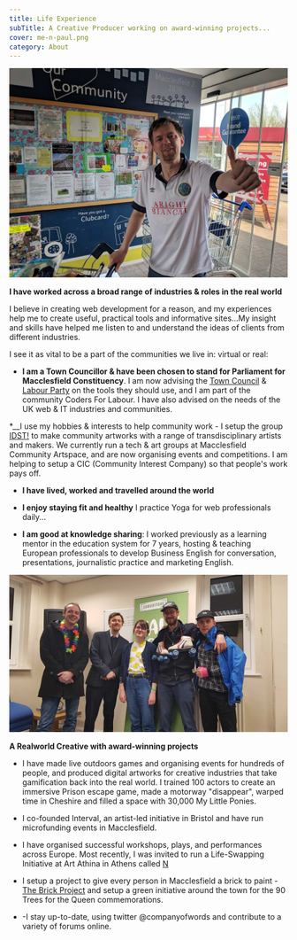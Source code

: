 ```yaml
---
title: Life Experience 
subTitle: A Creative Producer working on award-winning projects...
cover: me-n-paul.png
category: About
---
```


![Part of the community](./community.jpg)

__I have worked across a broad range of industries & roles in the real world__

I believe in creating web development for a reason, and my experiences help me to create useful, practical tools and informative sites...My insight and skills have helped me listen to and understand the ideas of clients from different industries. 

I see it as vital to be a part of the communities we live in: virtual or real:

 * __I am a Town Councillor & have been chosen to stand for Parliament for Macclesfield Constituency__. I am now advising the [Town Council](https://macclesfield-tc.gov.uk) & [Labour Party](https://macclesfieldlabour.uk) on the tools they should use, and I am part of the community Coders For Labour. I have also advised on the needs of the UK web & IT industries and communities. 

 *__I use my hobbies & interests to help community work - I setup the group [IDST!](comedyofarrows.idst.org) to make community artworks with a range of transdisciplinary artists and makers. We currently run a tech & art groups at Macclesfield Community Artspace, and are now organising events and competitions. I am helping to setup a CIC (Community Interest Company) so that people's work pays off.

 * __I have lived, worked and travelled around the world__ 

 * __I enjoy staying fit and healthy__ I practice Yoga for web professionals daily... 

 * __I am good at knowledge sharing__: I worked previously as a learning mentor in the education system for 7 years, hosting & teaching European professionals to develop Business English for conversation, presentations, journalistic practice and marketing English. 

 ![Charity Fundraising](./charity.jpg)

__A Realworld Creative with award-winning projects__ 

 * I have made live outdoors games and organising events for hundreds of people, and produced digital artworks for creative industries that take gamification back into the real world. I trained 100 actors to create an immersive Prison escape game, made a motorway "disappear", warped time in Cheshire and filled a space with 30,000 My Little Ponies. 

 * I co-founded Interval, an artist-led initiative in Bristol and have run microfunding events in Macclesfield. 

 * I have organised successful workshops, plays, and performances across Europe. Most recently, I was invited to run a Life-Swapping Initiative at Art Athina in Athens called [N](n.idst.org)

 * I setup a project to give every person in Macclesfield a brick to paint - [The Brick Project](https://macclesfield.brickproject.co.uk) and setup a green initiative around the town for the 90 Trees for the Queen commemorations. 

 * -I stay up-to-date, using twitter @companyofwords and contribute to a variety of forums online.